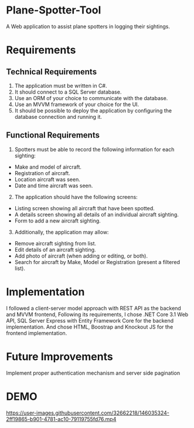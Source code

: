 # Plane-Spotter-Tool
A Web application to assist plane spotters in logging their sightings.

# Requirements
## Technical Requirements
1. The application must be written in C#.
2. It should connect to a SQL Server database.
3. Use an ORM of your choice to communicate with the database.
4. Use an MVVM framework of your choice for the UI.
5. It should be possible to deploy the application by configuring the database connection
and running it.

## Functional Requirements
1. Spotters must be able to record the following information for each sighting:
* Make and model of aircraft.
* Registration of aircraft.
* Location aircraft was seen.
* Date and time aircraft was seen.
2. The application should have the following screens:
* Listing screen showing all aircraft that have been spotted.
* A details screen showing all details of an individual aircraft sighting.
* Form to add a new aircraft sighting.
3. Additionally, the application may allow:
* Remove aircraft sighting from list.
* Edit details of an aircraft sighting.
* Add photo of aircraft (when adding or editing, or both).
* Search for aircraft by Make, Model or Registration (present a filtered list).

# Implementation
I followed a client-server model approach with REST API as the backend and MVVM frontend,  Following its requirements, I chose .NET Core 3.1 Web API, SQL Server Express with Entity Framework Core for the backend implementation. And chose HTML, Boostrap and Knockout JS for the frontend implementation.

# Future Improvements
Implement proper authentication mechanism and server side pagination

# DEMO
https://user-images.githubusercontent.com/32662218/146035324-2ff19865-b901-4781-ac10-79119755fd76.mp4

